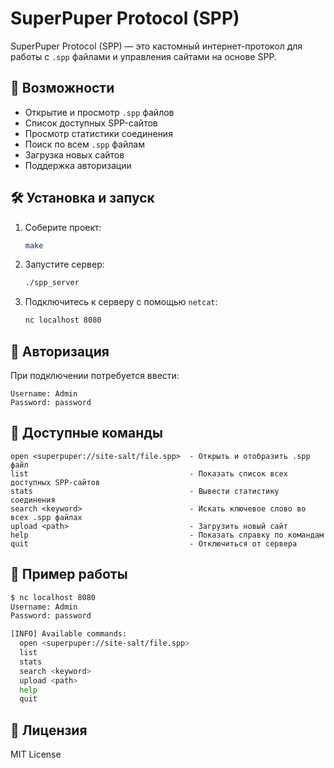 # SuperPuper Protocol (SPP)

SuperPuper Protocol (SPP) — это кастомный интернет-протокол для работы с `.spp` файлами и управления сайтами на основе SPP.

## 🚀 Возможности
- Открытие и просмотр `.spp` файлов
- Список доступных SPP-сайтов
- Просмотр статистики соединения
- Поиск по всем `.spp` файлам
- Загрузка новых сайтов
- Поддержка авторизации

## 🛠 Установка и запуск
1. Соберите проект:
   ```sh
   make
   ```
2. Запустите сервер:
   ```sh
   ./spp_server
   ```
3. Подключитесь к серверу с помощью `netcat`:
   ```sh
   nc localhost 8080
   ```

## 🔑 Авторизация
При подключении потребуется ввести:
```
Username: Admin
Password: password
```

## 📜 Доступные команды
```
open <superpuper://site-salt/file.spp>  - Открыть и отобразить .spp файл
list                                    - Показать список всех доступных SPP-сайтов
stats                                   - Вывести статистику соединения
search <keyword>                        - Искать ключевое слово во всех .spp файлах
upload <path>                           - Загрузить новый сайт
help                                    - Показать справку по командам
quit                                    - Отключиться от сервера
```

## 📝 Пример работы
```sh
$ nc localhost 8080  
Username: Admin  
Password: password  

[INFO] Available commands:
  open <superpuper://site-salt/file.spp>
  list
  stats
  search <keyword>
  upload <path>
  help
  quit
```

## 📌 Лицензия
MIT License